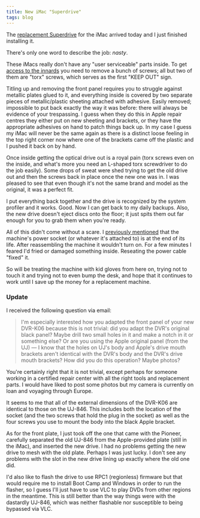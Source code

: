 ```yaml
---
title: New iMac "Superdrive"
tags: blog
---
```


The [replacement Superdrive](http://www.wincent.com/a/about/wincent/weblog/archives/2007/08/imac_reliabilit.php) for the iMac arrived today and I just finished installing it.

There's only one word to describe the job: _nasty_.

These iMacs really don't have any "user serviceable" parts inside. To get [access to the innards](http://home.comcast.net/~woojo/DFFA53A0-F23D-4541-9015-481FD3B6532E/iMac_Disassembly.html) you need to remove a bunch of screws; all but two of them are "torx" screws, which serves as the first "KEEP OUT" sign.

Titling up and removing the front panel requires you to struggle against metallic plates glued to it, and everything inside is covered by two separate pieces of metallic/plastic sheeting attached with adhesive. Easily removed; impossible to put back exactly the way it was before: there will always be evidence of your trespassing. I guess when they do this in Apple repair centres they either put on new sheeting and brackets, or they have the appropriate adhesives on hand to patch things back up. In my case I guess my iMac will never be the same again as there is a distinct loose feeling in the top right corner now where one of the brackets came off the plastic and I pushed it back on by hand.

Once inside getting the optical drive out is a royal pain (torx screws even on the inside, and what's more you need an L-shaped torx screwdriver to do the job easily). Some drops of sweat were shed trying to get the old drive out and then the screws back in place once the new one was in. I was pleased to see that even though it's not the same brand and model as the original, it was a perfect fit.

I put everything back together and the drive is recognized by the system profiler and it works. Good. Now I can get back to my daily backups. Also, the new drive doesn't eject discs onto the floor; it just spits them out far enough for you to grab them when you're ready.

All of this didn't come without a scare. I [previously mentioned](http://www.wincent.com/a/about/wincent/weblog/archives/2007/07/involuntary_reb_12.php) that the machine's power socket (or whatever it's attached to) is at the end of its life. After reassembling the machine it wouldn't turn on. For a few minutes I feared I'd fried or damaged something inside. Reseating the power cable "fixed" it.

So will be treating the machine with kid gloves from here on, trying not to touch it and trying not to even bump the desk, and hope that it continues to work until I save up the money for a replacement machine.

### Update

I received the following question via email:

> I'm especially interested how you adapted the front panel of your new DVR-K06 because this is not trivial: did you adapt the DVR's original black panel? Maybe drill two small holes in it and make a notch in it or something else? Or are you using the Apple original panel (from the UJ) — I know that the holes on UJ's body and Apple's drive mouth brackets aren't identical with the DVR's body and the DVR's drive mouth brackets? How did you do this operation? Maybe photos?

You're certainly right that it is not trivial, except perhaps for someone working in a certified repair center with all the right tools and replacement parts. I would have liked to post some photos but my camera is currently on loan and voyaging through Europe.

It seems to me that all of the external dimensions of the DVR-K06 are identical to those on the UJ-846. This includes both the location of the socket (and the two screws that hold the plug in the socket) as well as the four screws you use to mount the body into the black Apple bracket.

As for the front plate, I just took off the one that came with the Pioneer, carefully separated the old UJ-846 from the Apple-provided plate (still in the iMac), and inserted the new drive. I had no problems getting the new drive to mesh with the old plate. Perhaps I was just lucky. I don't see any problems with the slot in the new drive lining up exactly where the old one did.

I'd also like to flash the drive to use RPC1 (regionless) firmware but that would require me to install Boot Camp and Windows in order to run the flasher, so I guess I'll just have to use VLC to play DVDs from other regions in the meantime. This is still better than the way things were with the dastardly UJ-846, which was neither flashable nor susceptible to being bypassed via VLC.
